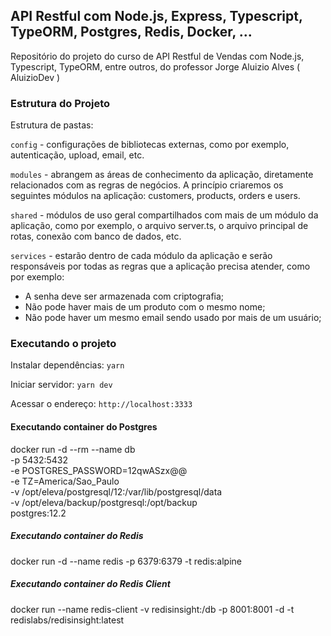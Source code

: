 ## API Restful com Node.js, Express, Typescript, TypeORM, Postgres, Redis, Docker, ...

Repositório do projeto do curso de API Restful de Vendas com Node.js, Typescript, TypeORM, entre outros, do professor Jorge Aluizio Alves ( AluizioDev )

### Estrutura do Projeto

Estrutura de pastas:

`config` - configurações de bibliotecas externas, como por exemplo, autenticação, upload, email, etc.

`modules` - abrangem as áreas de conhecimento da aplicação, diretamente relacionados com as regras de negócios. A princípio criaremos os seguintes módulos na aplicação: customers, products, orders e users.

`shared` - módulos de uso geral compartilhados com mais de um módulo da aplicação, como por exemplo, o arquivo server.ts, o arquivo principal de rotas, conexão com banco de dados, etc.

`services` - estarão dentro de cada módulo da aplicação e serão responsáveis por todas as regras que a aplicação precisa atender, como por exemplo:

- A senha deve ser armazenada com criptografia;
- Não pode haver mais de um produto com o mesmo nome;
- Não pode haver um mesmo email sendo usado por mais de um usuário;

### Executando o projeto

Instalar dependências: `yarn`

Iniciar servidor: `yarn dev`

Acessar o endereço: `http://localhost:3333`

#### Executando container do Postgres

docker run -d --rm --name db \
-p 5432:5432 \
-e POSTGRES_PASSWORD=12qwASzx@@ \
-e TZ=America/Sao_Paulo \
-v /opt/eleva/postgresql/12:/var/lib/postgresql/data \
-v /opt/eleva/backup/postgresql:/opt/backup \
postgres:12.2

##### Executando container do Redis

docker run -d --name redis -p 6379:6379 -t redis:alpine

##### Executando container do Redis Client

docker run --name redis-client -v redisinsight:/db -p 8001:8001 -d -t redislabs/redisinsight:latest
